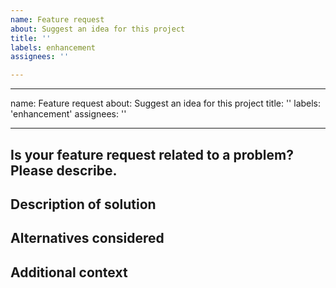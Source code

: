 ```yaml
---
name: Feature request
about: Suggest an idea for this project
title: ''
labels: enhancement
assignees: ''

---
```


---
name: Feature request
about: Suggest an idea for this project
title: ''
labels: 'enhancement'
assignees: ''

---
## Is your feature request related to a problem? Please describe. <!-- (can just be reference to issue like fx "Closes #1") -->
<!-- A clear and concise description of what the problem is. Ex. I'm always frustrated when [...] -->


## Description of solution
<!-- A clear and concise description of what you want to happen. -->


## Alternatives considered
<!-- A clear and concise description of any alternative solutions or features you've considered. -->


## Additional context
<!-- Add any other context or screenshots about the feature request here. -->
